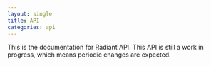 ```yaml
---
layout: single
title: API
categories: api
---
```


This is the documentation for Radiant API. This API is still a work in progress, which means periodic changes are expected.
